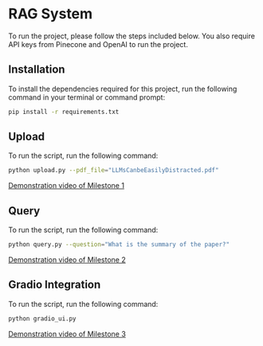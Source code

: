 # RAG System

To run the project, please follow the steps included below. You also require API keys from Pinecone and OpenAI to run the project.

## Installation

To install the dependencies required for this project, run the following command in your terminal or command prompt:

```bash
pip install -r requirements.txt

```

## Upload

To run the script, run the following command:

```bash
python upload.py --pdf_file="LLMsCanbeEasilyDistracted.pdf"

```
 [Demonstration video of Milestone 1 ](https://iastate.box.com/s/39f4ai2bkplpok6gqmsc26ng0of5do65)

 ## Query

To run the script, run the following command:

```bash
python query.py --question="What is the summary of the paper?"

```
 [Demonstration video of Milestone 2 ](https://iastate.box.com/s/m9wl1eg2qltu5j16ijjwvmwy2odibcze)

 ## Gradio Integration

To run the script, run the following command:

```bash
python gradio_ui.py

```
 [Demonstration video of Milestone 3 ](https://iastate.box.com/s/89rosygs3bo1ckhxuj7cka53faoa5icv)
 
